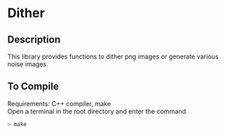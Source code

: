# Dither

## Description
This library provides functions to dither png images or generate various noise images.

## To Compile
Requirements: C++ compiler, make<br />
Open a terminal in the root directory and enter the command
```bash
> make
```